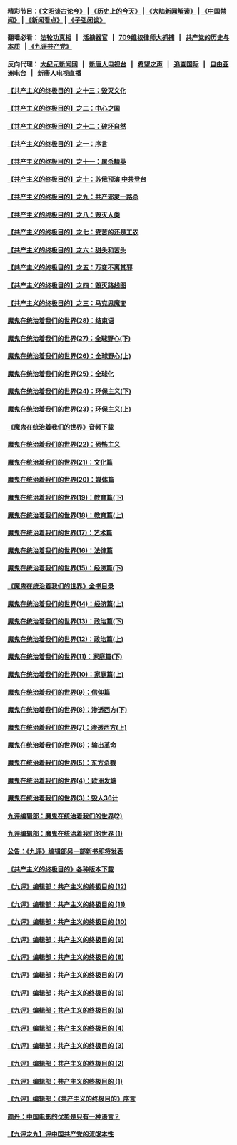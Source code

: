 #### 精彩节目：[《文昭谈古论今》](http://134.209.198.168/wenzhao) | [《历史上的今天》](http://134.209.198.168/today-in-history) | [《大陆新闻解读》](http://134.209.198.168/ntdtv-comedy) | [《中国禁闻》](http://134.209.198.168/ntdtv-news) | [《新闻看点》](http://134.209.198.168/news-insight) | [《子弘闲谈》](http://134.209.198.168/zihongxiantan/) 

  #### 翻墙必看： [法轮功真相](http://134.209.198.168:10000/videos/truth.html) &nbsp;&nbsp;|&nbsp;&nbsp; [活摘器官](http://134.209.198.168:10000/videos/res/Organs/) &nbsp;&nbsp;|&nbsp;&nbsp; [709维权律师大抓捕](http://134.209.198.168:10000/videos/709/) &nbsp;&nbsp;|&nbsp;&nbsp; [共产党的历史与本质](http://134.209.198.168:10000/videos/ccp.html) &nbsp;&nbsp;| [《九评共产党》](http://134.209.198.168:10000/videos/jiuping/) 

#### 反向代理： [大纪元新闻网](http://134.209.198.168:10080/) &nbsp;&nbsp;|&nbsp;&nbsp; [新唐人电视台](http://134.209.198.168:8000/) &nbsp;&nbsp;|&nbsp;&nbsp; [希望之声](http://134.209.198.168:8200/) &nbsp;&nbsp;|&nbsp;&nbsp; [追查国际](http://134.209.198.168:10010/) &nbsp;&nbsp;|&nbsp;&nbsp; [自由亚洲电台](http://134.209.198.168:9800/) &nbsp;&nbsp;|&nbsp;&nbsp; [新唐人电视直播](http://134.209.198.168/) 

#### [【共产主义的终极目的】之十三：毁灭文化](../pages/nsc422/n11135227.md?t=03291537) 

#### [【共产主义的终极目的】之二：中心之国](../pages/nsc422/n11047728.md?t=03291537) 

#### [【共产主义的终极目的】之十二：破坏自然](../pages/nsc422/n11135214.md?t=03291537) 

#### [【共产主义的终极目的】之一：序言](../pages/nsc422/n11086077.md?t=03291537) 

#### [【共产主义的终极目的】之十一：屠杀精英](../pages/nsc422/n11118442.md?t=03291537) 

#### [【共产主义的终极目的】之十：苏俄预演 中共登台](../pages/nsc422/n11118424.md?t=03291537) 

#### [【共产主义的终极目的】之九：共产邪灵一路杀](../pages/nsc422/n11114139.md?t=03291537) 

#### [【共产主义的终极目的】之八：毁灭人类](../pages/nsc422/n11108503.md?t=03291537) 

#### [【共产主义的终极目的】之七：受苦的还是工农](../pages/nsc422/n11101809.md?t=03291537) 

#### [【共产主义的终极目的】之六：甜头和苦头](../pages/nsc422/n11096971.md?t=03291537) 

#### [【共产主义的终极目的】之五：万变不离其邪](../pages/nsc422/n11091285.md?t=03291537) 

#### [【共产主义的终极目的】之四：毁灭路线图](../pages/nsc422/n11086284.md?t=03291537) 

#### [【共产主义的终极目的】之三：马克思魔变](../pages/nsc422/n11061941.md?t=03291537) 

#### [魔鬼在统治着我们的世界(28)：结束语](../pages/nsc422/n10936246.md?t=03291537) 

#### [魔鬼在统治着我们的世界(27)：全球野心(下)](../pages/nsc422/n10928319.md?t=03291537) 

#### [魔鬼在统治着我们的世界(26)：全球野心(上)](../pages/nsc422/n10900318.md?t=03291537) 

#### [魔鬼在统治着我们的世界(25)：全球化](../pages/nsc422/n10788205.md?t=03291537) 

#### [魔鬼在统治着我们的世界(24)：环保主义(下)](../pages/nsc422/n10695307.md?t=03291537) 

#### [魔鬼在统治着我们的世界(23)：环保主义(上)](../pages/nsc422/n10688613.md?t=03291537) 

#### [《魔鬼在统治着我们的世界》音频下载](../pages/nsc422/n10635553.md?t=03291537) 

#### [魔鬼在统治着我们的世界(22)：恐怖主义](../pages/nsc422/n10614727.md?t=03291537) 

#### [魔鬼在统治着我们的世界(21)：文化篇](../pages/nsc422/n10597706.md?t=03291537) 

#### [魔鬼在统治着我们的世界(20)：媒体篇](../pages/nsc422/n10586579.md?t=03291537) 

#### [魔鬼在统治着我们的世界(19)：教育篇(下)](../pages/nsc422/n10564808.md?t=03291537) 

#### [魔鬼在统治着我们的世界(18)：教育篇(上)](../pages/nsc422/n10526970.md?t=03291537) 

#### [魔鬼在统治着我们的世界(17)：艺术篇](../pages/nsc422/n10499093.md?t=03291537) 

#### [魔鬼在统治着我们的世界(16)：法律篇](../pages/nsc422/n10485969.md?t=03291537) 

#### [魔鬼在统治着我们的世界(15)：经济篇(下)](../pages/nsc422/n10469975.md?t=03291537) 

#### [《魔鬼在统治着我们的世界》全书目录](../pages/nsc422/n10464261.md?t=03291537) 

#### [魔鬼在统治着我们的世界(14)：经济篇(上)](../pages/nsc422/n10457370.md?t=03291537) 

#### [魔鬼在统治着我们的世界(13)：政治篇(下)](../pages/nsc422/n10448270.md?t=03291537) 

#### [魔鬼在统治着我们的世界(12)：政治篇(上)](../pages/nsc422/n10444576.md?t=03291537) 

#### [魔鬼在统治着我们的世界(11)：家庭篇(下)](../pages/nsc422/n10440961.md?t=03291537) 

#### [魔鬼在统治着我们的世界(10)：家庭篇(上)](../pages/nsc422/n10435448.md?t=03291537) 

#### [魔鬼在统治着我们的世界(9)：信仰篇](../pages/nsc422/n10432159.md?t=03291537) 

#### [魔鬼在统治着我们的世界(8)：渗透西方(下)](../pages/nsc422/n10429603.md?t=03291537) 

#### [魔鬼在统治着我们的世界(7)：渗透西方(上)](../pages/nsc422/n10426013.md?t=03291537) 

#### [魔鬼在统治着我们的世界(6)：输出革命](../pages/nsc422/n10421536.md?t=03291537) 

#### [魔鬼在统治着我们的世界(5)：东方杀戮](../pages/nsc422/n10417707.md?t=03291537) 

#### [魔鬼在统治着我们的世界(4)：欧洲发端](../pages/nsc422/n10414890.md?t=03291537) 

#### [魔鬼在统治着我们的世界(3)：毁人36计](../pages/nsc422/n10411583.md?t=03291537) 

#### [九评编辑部：魔鬼在统治着我们的世界(2)](../pages/nsc422/n10410036.md?t=03291537) 

#### [九评编辑部：魔鬼在统治着我们的世界 (1)](../pages/nsc422/n10406825.md?t=03291537) 

#### [公告：《九评》编辑部另一部新书即将发表](../pages/nsc422/n10405104.md?t=03291537) 

#### [《共产主义的终极目的》各种版本下载](../pages/nsc422/n10022138.md?t=03291537) 

#### [《九评》编辑部：共产主义的终极目的 (12)](../pages/nsc422/n9933272.md?t=03291537) 

#### [《九评》编辑部：共产主义的终极目的 (11)](../pages/nsc422/n9924973.md?t=03291537) 

#### [《九评》编辑部：共产主义的终极目的 (10)](../pages/nsc422/n9920883.md?t=03291537) 

#### [《九评》编辑部：共产主义的终极目的 (9)](../pages/nsc422/n9916363.md?t=03291537) 

#### [《九评》编辑部：共产主义的终极目的 (8)](../pages/nsc422/n9912488.md?t=03291537) 

#### [《九评》编辑部：共产主义的终极目的 (7)](../pages/nsc422/n9901176.md?t=03291537) 

#### [《九评》编辑部：共产主义的终极目的 (6)](../pages/nsc422/n9899359.md?t=03291537) 

#### [《九评》编辑部：共产主义的终极目的 (5)](../pages/nsc422/n9893174.md?t=03291537) 

#### [《九评》编辑部：共产主义的终极目的 (4)](../pages/nsc422/n9891246.md?t=03291537) 

#### [《九评》编辑部：共产主义的终极目的 (3)](../pages/nsc422/n9879879.md?t=03291537) 

#### [《九评》编辑部：共产主义的终极目的 (2)](../pages/nsc422/n9876205.md?t=03291537) 

#### [《九评》编辑部：共产主义的终极目的 (1)](../pages/nsc422/n9865857.md?t=03291537) 

#### [《九评》编辑部：《共产主义的终极目的》序言](../pages/nsc422/n9862666.md?t=03291537) 

#### [颜丹：中国电影的优势是只有一种语言？](../pages/nsc422/n9583062.md?t=03291537) 

#### [【九评之九】评中国共产党的流氓本性](../pages/nsc422/n737542.md?t=03291537) 

